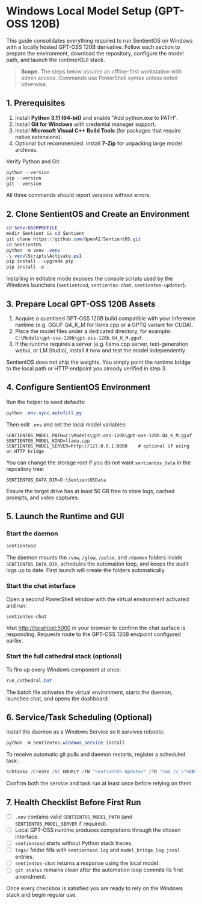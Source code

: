 # Windows Local Model Setup (GPT-OSS 120B)

This guide consolidates everything required to run SentientOS on Windows with a
locally hosted GPT-OSS 120B derivative. Follow each section to prepare the
environment, download the repository, configure the model path, and launch the
runtime/GUI stack.

> **Scope.** The steps below assume an offline-first workstation with admin
> access. Commands use PowerShell syntax unless noted otherwise.

## 1. Prerequisites

1. Install **Python 3.11 (64-bit)** and enable "Add python.exe to PATH".
2. Install **Git for Windows** with credential manager support.
3. Install **Microsoft Visual C++ Build Tools** (for packages that require
   native extensions).
4. Optional but recommended: install **7-Zip** for unpacking large model
   archives.

Verify Python and Git:

```powershell
python --version
pip --version
git --version
```

All three commands should report versions without errors.

## 2. Clone SentientOS and Create an Environment

```powershell
cd $env:USERPROFILE
mkdir Sentient && cd Sentient
git clone https://github.com/OpenAI/SentientOS.git
cd SentientOS
python -m venv .venv
.\.venv\Scripts\Activate.ps1
pip install --upgrade pip
pip install -e .
```

Installing in editable mode exposes the console scripts used by the Windows
launchers (`sentientosd`, `sentientos-chat`, `sentientos-updater`).

## 3. Prepare Local GPT-OSS 120B Assets

1. Acquire a quantised GPT-OSS 120B build compatible with your inference
   runtime (e.g. GGUF Q4_K_M for llama.cpp or a GPTQ variant for CUDA).
2. Place the model files under a dedicated directory, for example:
   `C:\Models\gpt-oss-120b\gpt-oss-120b.Q4_K_M.gguf`.
3. If the runtime requires a server (e.g. llama.cpp server, text-generation
   webui, or LM Studio), install it now and test the model independently.

SentientOS does not ship the weights. You simply point the runtime bridge to the
local path or HTTP endpoint you already verified in step 3.

## 4. Configure SentientOS Environment

Run the helper to seed defaults:

```powershell
python .env.sync.autofill.py
```

Then edit `.env` and set the local model variables:

```env
SENTIENTOS_MODEL_PATH=C:\Models\gpt-oss-120b\gpt-oss-120b.Q4_K_M.gguf
SENTIENTOS_MODEL_KIND=llama.cpp
SENTIENTOS_MODEL_SERVER=http://127.0.0.1:8080    # optional if using an HTTP bridge
```

You can change the storage root if you do not want `sentientos_data` in the
repository tree:

```env
SENTIENTOS_DATA_DIR=D:\SentientOSData
```

Ensure the target drive has at least 50 GB free to store logs, cached prompts,
and video captures.

## 5. Launch the Runtime and GUI

### Start the daemon

```powershell
sentientosd
```

The daemon mounts the `/vow`, `/glow`, `/pulse`, and `/daemon` folders inside
`SENTIENTOS_DATA_DIR`, schedules the automation loop, and keeps the audit logs
up to date. First launch will create the folders automatically.

### Start the chat interface

Open a second PowerShell window with the virtual environment activated and run:

```powershell
sentientos-chat
```

Visit <http://localhost:5000> in your browser to confirm the chat surface is
responding. Requests route to the GPT-OSS 120B endpoint configured earlier.

### Start the full cathedral stack (optional)

To fire up every Windows component at once:

```powershell
run_cathedral.bat
```

The batch file activates the virtual environment, starts the daemon, launches
chat, and opens the dashboard.

## 6. Service/Task Scheduling (Optional)

Install the daemon as a Windows Service so it survives reboots:

```powershell
python -m sentientos.windows_service install
```

To receive automatic git pulls and daemon restarts, register a scheduled task:

```powershell
schtasks /Create /SC HOURLY /TN "SentientOS Updater" /TR "cmd /c \"%CD%\.venv\\Scripts\\sentientos-updater.exe\"" /RL HIGHEST
```

Confirm both the service and task run at least once before relying on them.

## 7. Health Checklist Before First Run

- [ ] `.env` contains valid `SENTIENTOS_MODEL_PATH` (and
      `SENTIENTOS_MODEL_SERVER` if required).
- [ ] Local GPT-OSS runtime produces completions through the chosen interface.
- [ ] `sentientosd` starts without Python stack traces.
- [ ] `logs/` folder fills with `sentientosd.log` and `model_bridge_log.jsonl`
      entries.
- [ ] `sentientos-chat` returns a response using the local model.
- [ ] `git status` remains clean after the automation loop commits its first
      amendment.

Once every checkbox is satisfied you are ready to rely on the Windows stack and
begin regular use.
